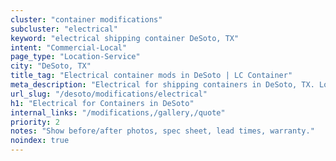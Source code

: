 ```yaml
---
cluster: "container modifications"
subcluster: "electrical"
keyword: "electrical shipping container DeSoto, TX"
intent: "Commercial-Local"
page_type: "Location-Service"
city: "DeSoto, TX"
title_tag: "Electrical container mods in DeSoto | LC Container"
meta_description: "Electrical for shipping containers in DeSoto, TX. Local fabrication & pro install. LC Container — Since 2003. Get a quote."
url_slug: "/desoto/modifications/electrical"
h1: "Electrical for Containers in DeSoto"
internal_links: "/modifications,/gallery,/quote"
priority: 2
notes: "Show before/after photos, spec sheet, lead times, warranty."
noindex: true
---
```


<!-- TODO: Add unique city/inventory copy, images, and internal links here. -->
